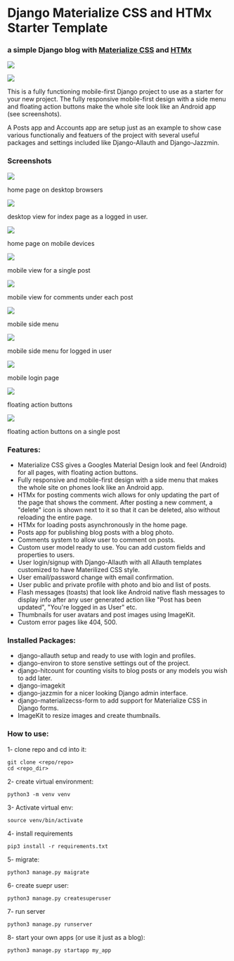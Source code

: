 # Django Materialize CSS and HTMx Starter Template
### a simple Django blog with [Materialize CSS](https://materializecss.com/) and [HTMx](https://htmx.org/)
![](screenshots/desktop.png)

![](screenshots/posts_list.jpg)



This is a fully functioning mobile-first Django project to use as a starter for your new project.
The fully responsive mobile-first design with a side menu and floating action buttons make the whole site look like an Android app (see screenshots).

A Posts app and Accounts app are setup just as an example to show case various functionaliy and featuers of the project with several useful packages and settings included like Django-Allauth and Django-Jazzmin.

### Screenshots
![](screenshots/desktop.png)

home page on desktop browsers


![](screenshots/desktop_logged_in.png)

desktop view for index page as a logged in user.


![](screenshots/posts_list.jpg)

home page on mobile devices

![](screenshots/post.jpg)

mobile view for a single post


![](screenshots/comments.jpg)

mobile view for comments under each post


![](screenshots/mobile_side_menu.jpg)

mobile side menu


![](screenshots/logged_in_user_mobile_side_menu.jpg)

mobile side menu for logged in user


![](screenshots/login.jpg)

mobile login page


![](screenshots/floating_action_menu.jpg)

floating action buttons


![](screenshots/post_floating_action_menu.jpg)

floating action buttons on a single post


### Features:
- Materialize CSS gives a Googles Material Design look and feel (Android) for all pages, with floating action buttons.
- Fully responsive and mobile-first design with a side menu that makes the whole site on phones look like an Android app.
- HTMx for posting comments wich allows for only updating the part of the page that shows the comment. After posting a new comment, a "delete" icon is shown next to it so that it can be deleted, also without reloading the entire page.
- HTMx for loading posts asynchronously in the home page.
- Posts app for publishing blog posts with a blog photo.
- Comments system to allow user to comment on posts.
- Custom user model ready to use. You can add custom fields and properties to users.
- User login/signup with Django-Allauth with all Allauth templates customized to have Materilized CSS style.
- User email/password change with email confirmation.
- User public and private profile with photo and bio and list of posts.
- Flash messages (toasts) that look like Android native flash messages to display info after any user generated action like "Post has been updated", "You're logged in as User" etc.
- Thumbnails for user avatars and post images using ImageKit.
- Custom error pages like 404, 500.


### Installed Packages:
- django-allauth setup and ready to use with login and profiles.
- django-environ to store senstive settings out of the project.
- django-hitcount for counting visits to blog posts or any models you wish to add later.
- django-imagekit
- django-jazzmin for a nicer looking Django admin interface.
- django-materializecss-form to add support for Materialize CSS in Django forms.
- ImageKit to resize images and create thumbnails.


### How to use:
1- clone repo and cd into it:

```
git clone <repo/repo>
cd <repo_dir>
```

2- create virtual environment:

```
python3 -m venv venv
```

3- Activate virtual env:

```
source venv/bin/activate
```

4- install requirements

```
pip3 install -r requirements.txt
```

5- migrate:

```
python3 manage.py maigrate
```

6- create suepr user:

```
python3 manage.py createsuperuser
```

7- run server

```
python3 manage.py runserver
```

8- start your own apps (or use it just as a blog):

```
python3 manage.py startapp my_app
```
